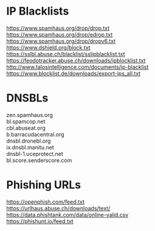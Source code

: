 # IP Blacklists
https://www.spamhaus.org/drop/drop.txt  
https://www.spamhaus.org/drop/edrop.txt  
https://www.spamhaus.org/drop/dropv6.txt  
https://www.dshield.org/block.txt  
https://sslbl.abuse.ch/blacklist/sslipblacklist.txt  
https://feodotracker.abuse.ch/downloads/ipblocklist.txt  
http://www.talosintelligence.com/documents/ip-blacklist  
https://www.blocklist.de/downloads/export-ips_all.txt  

# DNSBLs
zen.spamhaus.org  
bl.spamcop.net  
cbl.abuseat.org  
b.barracudacentral.org  
dnsbl.dronebl.org  
ix.dnsbl.manitu.net  
dnsbl-1.uceprotect.net  
bl.score.senderscore.com  

# Phishing URLs
https://openphish.com/feed.txt  
https://urlhaus.abuse.ch/downloads/text/  
https://data.phishtank.com/data/online-valid.csv  
https://phishunt.io/feed.txt  
